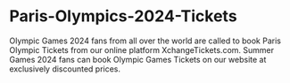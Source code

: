 # Paris-Olympics-2024-Tickets
Olympic Games 2024 fans from all over the world are called to book Paris Olympic Tickets from our online platform XchangeTickets.com. Summer Games 2024 fans can book Olympic Games Tickets on our website at exclusively discounted prices.
